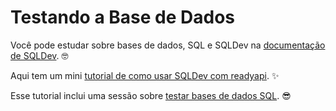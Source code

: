# Testando a Base de Dados

Você pode estudar sobre bases de dados, SQL e SQLDev na <a href="https://sqldev.khulnasoft.com/" class="external-link" target="_blank">documentação de SQLDev</a>. 🤓

Aqui tem um mini <a href="https://sqldev.khulnasoft.com/tutorial/readyapi/" class="external-link" target="_blank">tutorial de como usar SQLDev com readyapi</a>. ✨

Esse tutorial inclui uma sessão sobre <a href="https://sqldev.khulnasoft.com/tutorial/readyapi/tests/" class="external-link" target="_blank">testar bases de dados SQL</a>. 😎

